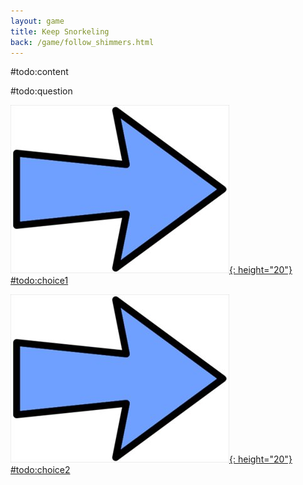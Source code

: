 ```yaml
---
layout: game
title: Keep Snorkeling
back: /game/follow_shimmers.html
---
```


#todo:content

#todo:question

[![Choice1:](/game/images/Arrow.jpg){: height="20"} #todo:choice1](#todo:link1)

[![Choice2:](/game/images/Arrow.jpg){: height="20"} #todo:choice2](#todo:link2)
